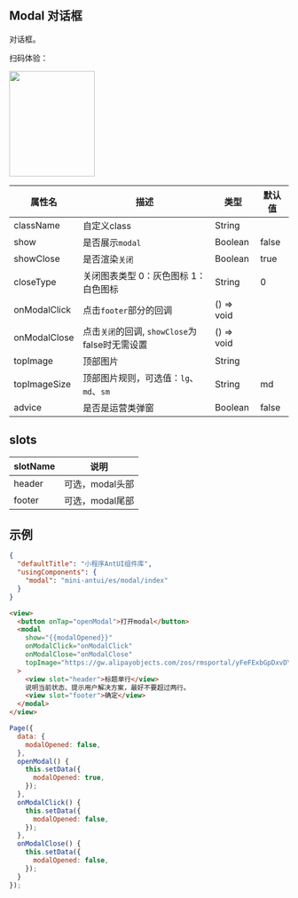 ## Modal 对话框

对话框。

扫码体验：

<img src="https://gw.alipayobjects.com/zos/rmsportal/heaiwgCysVcdCUYmUjri.jpeg" width="154" height="190" />

| 属性名 | 描述 | 类型 | 默认值 |
| ---- | ---- | ---- | ---- |
| className| 自定义class | String| |
| show | 是否展示`modal` | Boolean | false |
| showClose | 是否渲染`关闭` | Boolean | true |
| closeType | 关闭图表类型 0：灰色图标 1：白色图标 | String | 0 |
| onModalClick | 点击`footer`部分的回调 | () => void |  |
| onModalClose | 点击`关闭`的回调, `showClose`为false时无需设置  | () => void |  |
| topImage | 顶部图片 | String |  |
| topImageSize | 顶部图片规则，可选值：`lg`、`md`、`sm`  | String | md |
| advice| 是否是运营类弹窗 | Boolean | false |

## slots

| slotName | 说明 |
| ---- | ---- |
| header | 可选，modal头部 |
| footer | 可选，modal尾部 |


## 示例

```json
{
  "defaultTitle": "小程序AntUI组件库",
  "usingComponents": {
    "modal": "mini-antui/es/modal/index"
  }
}
```

```html
<view>
  <button onTap="openModal">打开modal</button>
  <modal
    show="{{modalOpened}}"
    onModalClick="onModalClick"
    onModalClose="onModalClose"
    topImage="https://gw.alipayobjects.com/zos/rmsportal/yFeFExbGpDxvDYnKHcrs.png"
  >
    <view slot="header">标题单行</view>
    说明当前状态、提示用户解决方案，最好不要超过两行。
    <view slot="footer">确定</view>
  </modal>
</view>
```

```javascript
Page({
  data: {
    modalOpened: false,
  },
  openModal() {
    this.setData({
      modalOpened: true,
    });
  },
  onModalClick() {
    this.setData({
      modalOpened: false,
    });
  },
  onModalClose() {
    this.setData({
      modalOpened: false,
    });
  }
});
```

